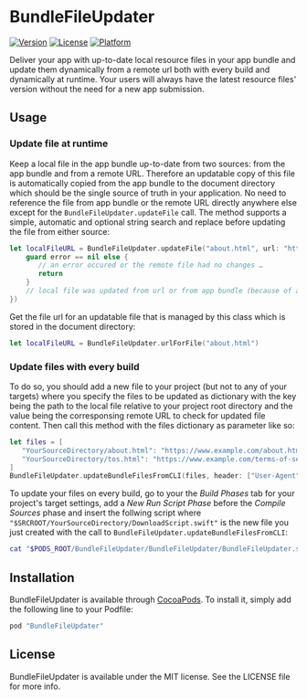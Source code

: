 # BundleFileUpdater

[![Version](https://img.shields.io/cocoapods/v/BundleFileUpdater.svg?style=flat)](http://cocoapods.org/pods/BundleFileUpdater)
[![License](https://img.shields.io/cocoapods/l/BundleFileUpdater.svg?style=flat)](http://cocoapods.org/pods/BundleFileUpdater)
[![Platform](https://img.shields.io/cocoapods/p/BundleFileUpdater.svg?style=flat)](http://cocoapods.org/pods/BundleFileUpdater)

Deliver your app with up-to-date local resource files in your app bundle and update them dynamically from a remote url both with every build and dynamically at runtime. Your users will always have the latest resource files' version without the need for a new app submission.

## Usage

### Update file at runtime

Keep a local file in the app bundle up-to-date from two sources: from the app bundle and from a remote URL. Therefore an updatable copy of this file is automatically copied from the app bundle to the document directory which should be the single source of truth in your application. No need to reference the file from app bundle or the remote URL directly anywhere else except for the `BundleFileUpdater.updateFile` call. The method supports a simple, automatic and optional string search and replace before updating the file from either source:

```swift
let localFileURL = BundleFileUpdater.updateFile("about.html", url: "https://www.example.com/about.html", header: ["User-Agent": "My User-Agent"], replacingTexts: ["href=\"/terms-of-service.html\"": "href=\"tos.html\""], didReplaceFile: { (destinationURL, error) in
    guard error == nil else {
       // an error occured or the remote file had no changes …
       return
    }
    // local file was updated from url or from app bundle (because of an app update) …
})
```

Get the file url for an updatable file that is managed by this class which is stored in the document directory:

```swift
let localFileURL = BundleFileUpdater.urlForFile("about.html")
```

### Update files with every build

To do so, you should add a new file to your project (but not to any of your targets) where you specify the files to be updated as dictionary with the key being the path to the local file relative to your project root directory and the value being the corresponsing remote URL to check for updated file content. Then call this method with the files dictionary as parameter like so:

```swift
let files = [
   "YourSourceDirectory/about.html": "https://www.example.com/about.html",
   "YourSourceDirectory/tos.html": "https://www.example.com/terms-of-service.html"
]
BundleFileUpdater.updateBundleFilesFromCLI(files, header: ["User-Agent": "My User-Agent"], replacingTexts: ["href=\"/terms-of-service.html\"": "href=\"tos.html\""])
```

To update your files on every build, go to your the _Build Phases_ tab for your project's target settings, add a _New Run Script Phase_ before the _Compile Sources_ phase and insert the follwing script where `"$SRCROOT/YourSourceDirectory/DownloadScript.swift"` is the new file you just created with the call to `BundleFileUpdater.updateBundleFilesFromCLI`:

```sh
cat "$PODS_ROOT/BundleFileUpdater/BundleFileUpdater/BundleFileUpdater.swift" "$SRCROOT/YourSourceDirectory/DownloadScript.swift" | xcrun -sdk macosx swift -
```

## Installation

BundleFileUpdater is available through [CocoaPods](http://cocoapods.org). To install
it, simply add the following line to your Podfile:

```ruby
pod "BundleFileUpdater"
```

## License

BundleFileUpdater is available under the MIT license. See the LICENSE file for more info.
